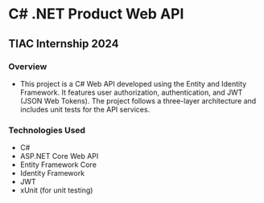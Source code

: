 # C# .NET Product Web API
## TIAC Internship 2024

### Overview
- This project is a C# Web API developed using the Entity and Identity Framework. It features user authorization, authentication, and JWT (JSON Web Tokens). The project follows a three-layer architecture and includes unit tests for the API services.

### Technologies Used
- C# 
- ASP.NET Core Web API
- Entity Framework Core
- Identity Framework
- JWT
- xUnit (for unit testing)
